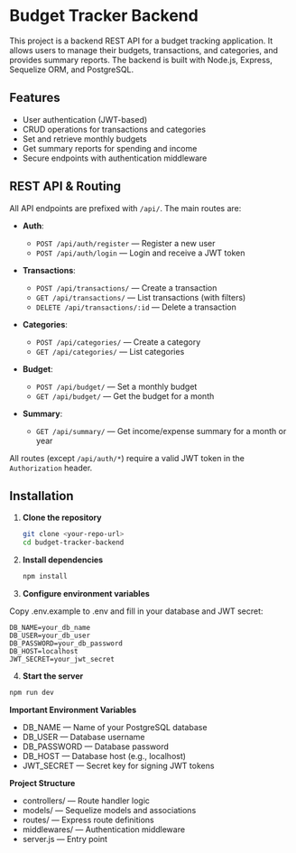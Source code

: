 # Budget Tracker Backend

This project is a backend REST API for a budget tracking application. It allows users to manage their budgets, transactions, and categories, and provides summary reports. The backend is built with Node.js, Express, Sequelize ORM, and PostgreSQL.


## Features

- User authentication (JWT-based)
- CRUD operations for transactions and categories
- Set and retrieve monthly budgets
- Get summary reports for spending and income
- Secure endpoints with authentication middleware


## REST API & Routing

All API endpoints are prefixed with `/api/`. The main routes are:

- **Auth**:

  - `POST /api/auth/register` — Register a new user
  - `POST /api/auth/login` — Login and receive a JWT token

- **Transactions**:

  - `POST /api/transactions/` — Create a transaction
  - `GET /api/transactions/` — List transactions (with filters)
  - `DELETE /api/transactions/:id` — Delete a transaction

- **Categories**:

  - `POST /api/categories/` — Create a category
  - `GET /api/categories/` — List categories

- **Budget**:

  - `POST /api/budget/` — Set a monthly budget
  - `GET /api/budget/` — Get the budget for a month

- **Summary**:
  - `GET /api/summary/` — Get income/expense summary for a month or year

All routes (except `/api/auth/*`) require a valid JWT token in the `Authorization` header.


## Installation

1. **Clone the repository**

   ```sh
   git clone <your-repo-url>
   cd budget-tracker-backend

   ```

2. **Install dependencies**

   ```sh
   npm install

   ```

3. **Configure environment variables**

Copy .env.example to .env and fill in your database and JWT secret:

```
DB_NAME=your_db_name
DB_USER=your_db_user
DB_PASSWORD=your_db_password
DB_HOST=localhost
JWT_SECRET=your_jwt_secret
```

4. **Start the server**

```sh
npm run dev
```

**Important Environment Variables**

- DB_NAME — Name of your PostgreSQL database
- DB_USER — Database username
- DB_PASSWORD — Database password
- DB_HOST — Database host (e.g., localhost)
- JWT_SECRET — Secret key for signing JWT tokens

**Project Structure**

- controllers/ — Route handler logic
- models/ — Sequelize models and associations
- routes/ — Express route definitions
- middlewares/ — Authentication middleware
- server.js — Entry point
